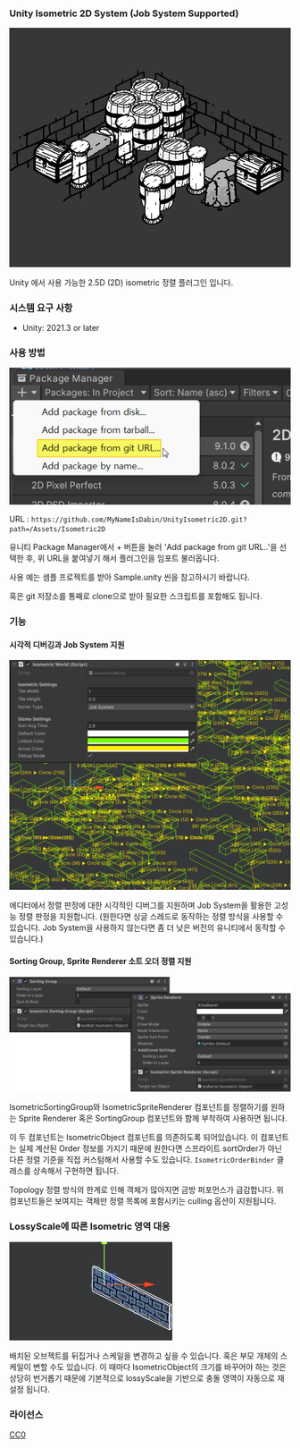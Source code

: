 ### Unity Isometric 2D System (Job System Supported)

![](https://github.com/MyNameIsDabin/UnityIsometric2D/blob/master/Guides/Overview.png)

Unity 에서 사용 가능한 2.5D (2D) isometric 정렬 플러그인 입니다.

### 시스템 요구 사항
- Unity: 2021.3 or later

### 사용 방법

![](https://github.com/MyNameIsDabin/UnityIsometric2D/blob/master/Guides/GitGuide.png)

URL : `https://github.com/MyNameIsDabin/UnityIsometric2D.git?path=/Assets/Isometric2D`

유니티 Package Manager에서 + 버튼을 눌러 'Add package from git URL..'을 선택한 후, 위 URL을 붙여넣기 해서 플러그인을 임포트 불러옵니다.

사용 예는 샘플 프로젝트를 받아 Sample.unity 씬을 참고하시기 바랍니다.

혹은 git 저장소를 통째로 clone으로 받아 필요한 스크립트를 포함해도 됩니다.

### 기능

#### 시각적 디버깅과 Job System 지원

![](https://github.com/MyNameIsDabin/UnityIsometric2D/blob/master/Guides/Feature1.png)

에디터에서 정렬 판정에 대한 시각적인 디버그를 지원하며 Job System을 활용한 고성능 정렬 판정을 지원합니다. (원한다면 싱글 스레드로 동작하는 정렬 방식을 사용할 수 있습니다. Job System을 사용하지 않는다면 좀 더 낮은 버전의 유니티에서 동작할 수 있습니다.)

#### Sorting Group, Sprite Renderer 소트 오더 정렬 지원

![](https://github.com/MyNameIsDabin/UnityIsometric2D/blob/master/Guides/Feature2.png)

IsometricSortingGroup와 IsometricSpriteRenderer 컴포넌트를 정렬하기를 원하는 Sprite Renderer 혹은 SortingGroup 컴포넌트와 함께 부착하여 사용하면 됩니다.

이 두 컴포넌트는 IsometricObject 컴포넌트를 의존하도록 되어있습니다. 이 컴포넌트는 실제 계산된 Order 정보를 가지기 때문에 원한다면 스프라이트 sortOrder가 아닌 다른 정렬 기준을 직접 커스텀해서 사용할 수도 있습니다. `IsometricOrderBinder` 클래스를 상속해서 구현하면 됩니다.

Topology 정렬 방식의 한계로 인해 객체가 많아지면 금방 퍼포먼스가 급감합니다. 위 컴포넌트들은 보여지는 객체만 정렬 목록에 포함시키는 culling 옵션이 지원됩니다.

### LossyScale에 따른 Isometric 영역 대응

![](https://github.com/MyNameIsDabin/UnityIsometric2D/blob/master/Guides/Feature3.gif)

배치된 오브젝트를 뒤집거나 스케일을 변경하고 싶을 수 있습니다. 혹은 부모 개체의 스케일이 변할 수도 있습니다. 이 때마다 IsometricObject의 크기를 바꾸어야 하는 것은 상당히 번거롭기 때문에 기본적으로 lossyScale을 기반으로 충돌 영역이 자동으로 재설정 됩니다.

### 라이선스
[CC0](https://creativecommons.org/publicdomain/zero/1.0/)
